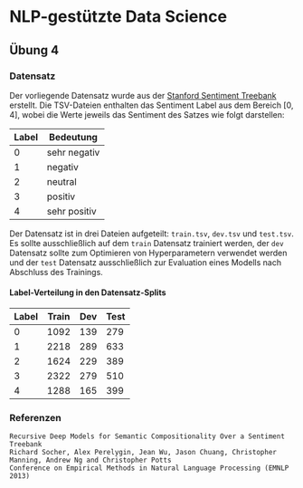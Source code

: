 # NLP-gestützte Data Science
## Übung 4
### Datensatz
Der vorliegende Datensatz wurde aus der [Stanford Sentiment Treebank](https://nlp.stanford.edu/sentiment/index.html) erstellt.
Die TSV-Dateien enthalten das Sentiment Label aus dem Bereich [0, 4], wobei die Werte jeweils das Sentiment des Satzes wie folgt darstellen:

| Label | Bedeutung    |
|-------|--------------|
| 0     | sehr negativ |
| 1     | negativ      |
| 2     | neutral      |
| 3     | positiv      |
| 4     | sehr positiv |

Der Datensatz ist in drei Dateien aufgeteilt: `train.tsv`, `dev.tsv` und `test.tsv`.
Es sollte ausschließlich auf dem `train` Datensatz trainiert werden, der `dev` Datensatz sollte zum Optimieren von Hyperparametern verwendet werden und der `test` Datensatz ausschließlich zur Evaluation eines Modells nach Abschluss des Trainings.

#### Label-Verteilung in den Datensatz-Splits

| Label | Train | Dev | Test |
|-------|-------|-----|------|
| 0     | 1092  | 139 | 279  |
| 1     | 2218  | 289 | 633  |
| 2     | 1624  | 229 | 389  |
| 3     | 2322  | 279 | 510  |
| 4     | 1288  | 165 | 399  |

### Referenzen
```
Recursive Deep Models for Semantic Compositionality Over a Sentiment Treebank
Richard Socher, Alex Perelygin, Jean Wu, Jason Chuang, Christopher Manning, Andrew Ng and Christopher Potts
Conference on Empirical Methods in Natural Language Processing (EMNLP 2013)
```